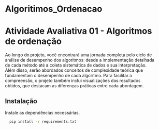 # Algoritimos_Ordenacao


# Atividade Avaliativa 01 - Algoritmos de ordenação

Ao longo do projeto, você encontrará uma jornada completa pelo ciclo de análise de desempenho dos algoritmos: desde a implementação detalhada de cada método até a coleta sistemática de dados e sua interpretação. Além disso, serão abordados conceitos de complexidade teórica que fundamentam o desempenho de cada algoritmo. Para facilitar a compreensão, o projeto também inclui visualizações dos resultados obtidos, que destacam as diferenças práticas entre cada abordagem.


## Instalação

Instale as dependências necessárias.

```bash
  pip install -r requirements.txt
```
    
